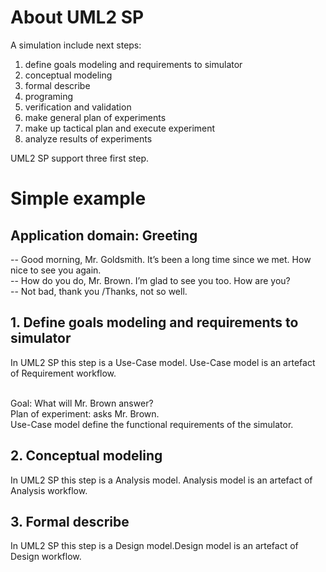 # About UML2 SP
A simulation include next steps:
1. define goals modeling and requirements to simulator
2. conceptual modeling
3. formal describe
4. programing
5. verification and validation
6. make general plan of experiments
7. make up tactical plan and execute experiment
8. analyze results of experiments

UML2 SP support three first step.

# Simple example
## Application domain: Greeting
-- Good morning, Mr. Goldsmith. It’s been a long time since we met. How nice to see you again.<br/>
-- How do you do, Mr. Brown. I’m glad to see you too. How are you?<br/>
-- Not bad, thank you /Thanks, not so well.

## 1. Define goals modeling and requirements to simulator
In UML2 SP this step is a Use-Case model. Use-Case model is an artefact of Requirement workflow.<br/><br/>

Goal: What will Mr. Brown answer?<br/>
Plan of experiment: asks Mr. Brown.<br/>
Use-Case model define the functional requirements of the simulator.

## 2. Conceptual modeling
In UML2 SP this step is a Analysis model. Analysis model is an artefact of Analysis workflow.

## 3. Formal describe
In UML2 SP this step is a Design model.Design model is an artefact of Design workflow.
